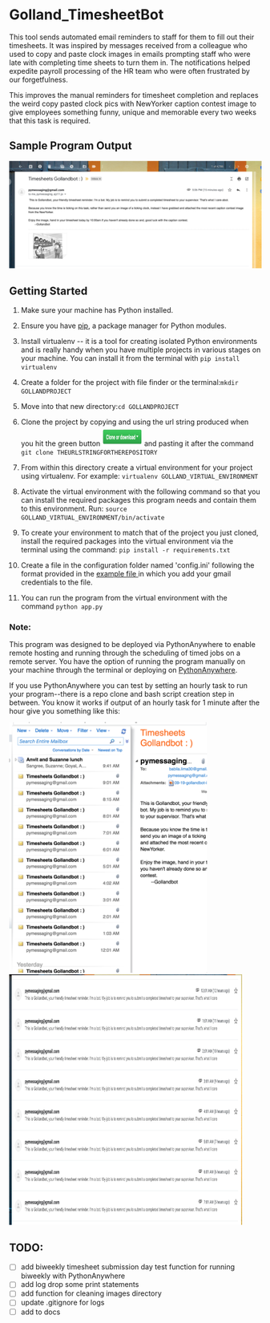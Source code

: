 # Golland_TimesheetBot
This tool sends automated email reminders to staff for them to fill out their timesheets. It was inspired by messages received from a colleague who  used to copy and paste clock images in emails prompting staff who were late with completing time sheets to turn them in.  The notifications helped expedite payroll processing of the HR team who were often frustrated by our forgetfulness.   

This improves the manual reminders for timesheet completion and replaces the weird copy pasted clock pics with NewYorker caption contest image to give employees something funny, unique and memorable every two weeks that this task is required.

## Sample Program Output
![program output email](https://github.com/brl1906/timesheets_gollandbot/blob/master/images/example_output.png)



## Getting Started
1. Make sure your machine has Python installed.
2. Ensure you have [pip](https://pypi.org/project/pip/), a package manager for Python modules.  
2. Install virtualenv -- it is a tool for creating isolated Python environments and is really handy when you have multiple projects in various stages on your machine.  You can install it from the terminal with ```pip install virtualenv```

3. Create a folder for the project with file finder or the terminal:```mkdir GOLLANDPROJECT```

4. Move into that new directory:```cd GOLLANDPROJECT```

5. Clone the project by copying and using the url string produced when you hit the green button
<img src="https://github.com/brl1906/timesheets_gollandbot/blob/master/images/clone_button.png" width=80, height=40> and pasting it after the command ```git clone THEURLSTRINGFORTHEREPOSITORY```

5. From within this directory create a virtual environment for your project using virtualenv. For example: ```virtualenv GOLLAND_VIRTUAL_ENVIRONMENT```

6. Activate the virtual environment with the following command so that you can install the required packages this program needs and contain them to this environment. Run: ```source GOLLAND_VIRTUAL_ENVIRONMENT/bin/activate```

7. To create your environment to match that of the project you just cloned, install the required packages into the virtual environment via the terminal using the command: ```pip install -r requirements.txt```

8. Create a file in the configuration folder named 'config.ini' following the format provided in the [example file ](https://github.com/brl1906/timesheets_gollandbot/blob/master/configuration/example_config_file.txt) in which you add your gmail credentials to the file.

9. You can run the program from the virtual environment with the command ```python app.py```

### Note:
This program was designed to be deployed via PythonAnywhere to enable remote hosting and running through the scheduling of timed jobs on a remote server.  You have the option of running the program manually on your machine through the terminal or deploying on [PythonAnywhere](https://help.pythonanywhere.com/pages/).  

If you use PythonAnywhere you can test by setting an hourly task to run your program--there is a repo clone and bash script creation step in between.  You know it works if output of an hourly task for 1 minute after the hour give you something like this:


<img src='https://github.com/brl1906/timesheets_gollandbot/blob/master/images/hourly_emails_test.png' height=500> <img src='https://github.com/brl1906/timesheets_gollandbot/blob/master/images/gmail_hourly.png' height=500, width=465>

## TODO:
* [ ] add biweekly timesheet submission day test function for running biweekly with PythonAnywhere
* [ ] add log drop some print statements
* [ ] add function for cleaning images directory
* [ ] update .gitignore for logs
* [ ] add to docs
